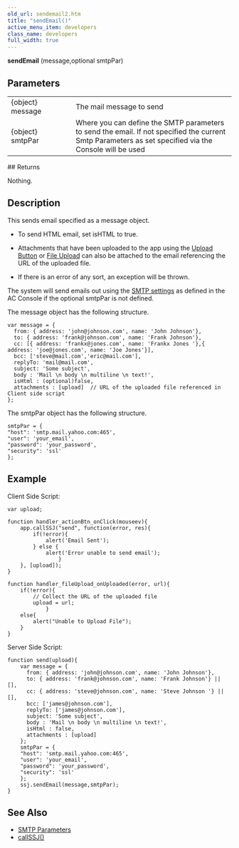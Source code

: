```yaml
---
old_url: sendemail2.htm
title: "sendEmail()"
active_menu_item: developers
class_name: developers
full_width: true
---
```



**sendEmail** (message,optional smtpPar)

## Parameters

<table>
<tr>
<td width="165">
{object} message

</td>
<td width="12">
</td>
<td width="703">
The mail message to send

</td>
</tr>
<tr>
<td width="165">
{object} smtpPar

</td>
<td width="12">
</td>
<td width="703">
Where you can define the SMTP parameters to send the email. If not specified the current Smtp Parameters as set specified via the Console will be used

</td>
</tr>
</table>
## Returns

Nothing.

## Description

This sends email specified as a message object.

 - To send HTML email, set isHTML to true.

 - Attachments that have been uploaded to the app using the [Upload Button](/developers/documentation/product-guide/widget-properties-events/mobile/upload-button) or [File Upload](/developers/documentation/product-guide/widget-properties-events/advanced/file-upload) can also be attached to the email referencing the URL of the uploaded file.

 - If there is an error of any sort, an exception will be thrown.

The system will send emails out using the [SMTP settings](/developers/documentation/product-guide/the-console/console-tabs/more/account-variables/smtp-parameters/) as defined in the AC Console if the optional smtpPar is not defined.

The message object has the following structure.

    var message = {
      from: { address: 'john@johnson.com', name: 'John Johnson'},
      to: { address: 'frank@johnson.com', name: 'Frank Johnson'},
      cc: [{ address: 'frankx@jones.com', name: 'Frankx Jones '},{ address: 'joe@jones.com', name: 'Joe Jones'}],
      bcc: ['steve@mail.com','eric@mail.com'],
      replyTo: 'mail@mail.com',
      subject: 'Some subject',
      body : 'Mail \n body \n multiline \n text!',
      isHtml : (optional)false,
      attachments : [upload]  // URL of the uploaded file referenced in Client side script
    };
     
The smtpPar object has the following structure.

    smtpPar = {
    "host": 'smtp.mail.yahoo.com:465',
    "user": 'your_email',
    "password": 'your_password',
    "security": 'ssl'
    };
     
  
## Example

Client Side Script:

    var upload;
     
    function handler_actionBtn_onClick(mouseev){
        app.callSSJ("send", function(error, res){
            if(!error){
                alert('Email Sent');
            } else {
                alert('Error unable to send email');
                    }
        }, [upload]);
    }
     
    function handler_fileUpload_onUploaded(error, url){
        if(!error){
            // Collect the URL of the uploaded file
            upload = url;  
                }
        else{
            alert("Unable to Upload File");
        }
    }
     
Server Side Script:

    function send(upload){
        var message = {
          from: { address: 'john@johnson.com', name: 'John Johnson'},
          to: { address: 'frank@johnson.com', name: 'Frank Johnson'} || [],
          cc: { address: 'steve@johnson.com', name: 'Steve Johnson '} || [],
          bcc: ['james@johnson.com'],
          replyTo: ['james@johnson.com'],
          subject: 'Some subject',
          body : 'Mail \n body \n multiline \n text!',
          isHtml : false,
          attachments : [upload]
        };
        smtpPar = {
        "host": 'smtp.mail.yahoo.com:465',
        "user": 'your_email',
        "password": 'your_password',
        "security": 'ssl'
        };
        ssj.sendEmail(message,smtpPar);
    }
   



## See Also

 - [SMTP Parameters](/developers/documentation/product-guide/the-console/console-tabs/more/account-variables/smtp-parameters/)
 - [callSSJ()](/developers/documentation/scripting-apis/client-api/app-functions/callservice)
